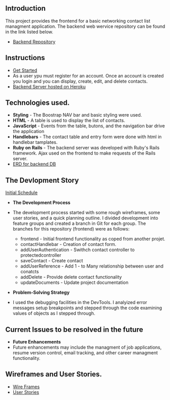## Introduction
This project provides the frontend for a basic networking contact list managment
application. The backend web wervice repository can be found in the link listed
below.
- [Backend Repository](https://github.com/ajackson57/aj-networking-contacts-backend)

## Instructions
- [Get Started](https://ajackson57.github.io/aj-networking-contacts-frontend/)
- As a user ypu must register for an account. Once an account is created you
  login and you can display, create, edit, and delete contacts.
- [Backend Server hosted on Heroku](https://gentle-crag-17128.herokuapp.com/)

## Technologies used.
- **Styling** - The Boostrap NAV bar and basic styling were used.
- **HTML** - A table is used to display the list of contacts.
- **JavaScript** - Events from the table, butons, and the navigation bar drive
  the application
- **Handlebars** - The contact table and entry form were done with html in
  handlebar tamplates.
- **Ruby on Rails** - The backend server was developed with Ruby's Rails
  framework. Ajax used on the frontend to make requests of the Rails server.
- [ERD for backend DB](https://github.com/ajackson57/aj-networking-contacts-frontend/blob/master/GA-WDI-Project2-ERD.pdf)

## The Devlopment Story
[Initial Schedule](https://github.com/ajackson57/aj-networking-contacts-frontend/blob/master/Schedule.pdf)
 - **The Development Process**
 - The development process started with some rough wireframes, some user
   stories, and a quick planning outline. I divided development into feature
   groups and created a branch in Git for each group. The branches for this
   repository (frontend) were as follows:
      - frontend - Initial frontend functionality as coped from another projet.
      - contactHandlebar - Creation of contact form.
      - addUserAuthentication - Swithch contact controller to protectedcontroller
      - saveContact - Create contact
      - addUserReference - Add 1 - to Many relationship between user and conatcts
      - addDelete - Provide delete contact functionality
      - updateDocuments - Update project documentation

 - **Problem-Solving Strategy**
 - I used the debugging facilities in the DevTools. I analyized error messages
   setup breakpoints and stepped through the code examining values of objects as
   I stepped through.

## Current Issues to be resolved in the future
- **Future Enhancements**
- Future enhancements may include the managment of job applications, resume
  version control, email tracking, and other career managment functionality.

## Wireframes and User Stories.
- [Wire Frames](https://github.com/ajackson57/aj-networking-contacts-frontend/blob/master/wireframes/network-wireframe.pdf)
- [User Stories](https://github.com/ajackson57/aj-networking-contacts-frontend/blob/master/user-stories.md)
